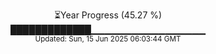 <p align="center">
⏳Year Progress (45.27 %)<br>
█████████████▁▁▁▁▁▁▁▁▁▁▁▁▁▁▁▁▁ <br>
<sub>Updated: Sun, 15 Jun 2025 06:03:44 GMT</sub>
</p>

